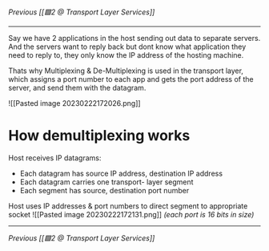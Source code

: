 _Previous [[🟩2 @ Transport Layer Services]]_

---
Say we have 2 applications in the host sending out data to separate servers. And the servers want to reply back but dont know what application they need to reply to, they only know the IP address of the hosting machine.

Thats why Multiplexing & De-Multiplexing is used in the transport layer, which assigns a port number to each app and gets the port address of the server, and send them with the datagram.

![[Pasted image 20230222172026.png]]

# How demultiplexing works
Host receives IP datagrams:
- Each datagram has source IP address, destination IP address
- Each datagram carries one transport- layer segment
- Each segment has source, destination port number

Host uses IP addresses & port numbers to direct segment to appropriate socket
![[Pasted image 20230222172131.png]]
_(each port is 16 bits in size)_

---
_Previous [[🟩2 @ Transport Layer Services]]_

